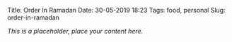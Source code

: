 Title: Order In Ramadan
Date: 30-05-2019 18:23
Tags: food, personal
Slug: order-in-ramadan

*This is a placeholder, place your content here.*